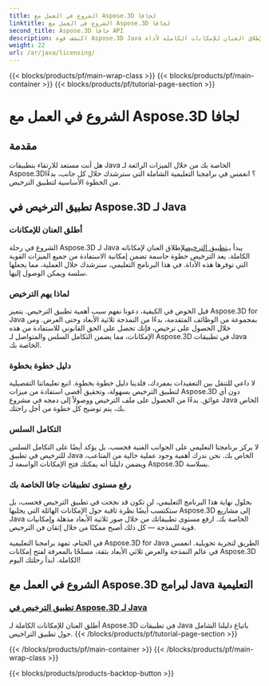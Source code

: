 ```yaml
---
title: الشروع في العمل مع Aspose.3D لجافا
linktitle: الشروع في العمل مع Aspose.3D لجافا
second_title: Aspose.3D جافا API
description: اكتشف قوة Aspose.3D Java من خلال برامجنا التعليمية المتعمقة. تعرف على كيفية تطبيق التراخيص لإطلاق العنان للإمكانات الكاملة لأداة Java القوية هذه.
weight: 22
url: /ar/java/licensing/
---
```


{{< blocks/products/pf/main-wrap-class >}}
{{< blocks/products/pf/main-container >}}
{{< blocks/products/pf/tutorial-page-section >}}

# الشروع في العمل مع Aspose.3D لجافا

## مقدمة

هل أنت مستعد للارتقاء بتطبيقات Java الخاصة بك من خلال الميزات الرائعة لـ Aspose.3D؟ انغمس في برامجنا التعليمية الشاملة التي سترشدك خلال كل جانب، بدءًا من الخطوة الأساسية لتطبيق الترخيص.

## تطبيق الترخيص في Aspose.3D لـ Java

### أطلق العنان للإمكانات

 الشروع في رحلة Aspose.3D لـ Java يبدأ بـ[تطبيق الترخيص](./applying-license-in-aspose-3d/)لإطلاق العنان لإمكاناته الكاملة. يعد الترخيص خطوة حاسمة تضمن إمكانية الاستفادة من جميع الميزات القوية التي توفرها هذه الأداة. في هذا البرنامج التعليمي، سنرشدك خلال العملية، مما يجعلها سلسة ويمكن الوصول إليها.

### لماذا يهم الترخيص

قبل الخوض في الكيفية، دعونا نفهم سبب أهمية تطبيق الترخيص. يتميز Aspose.3D for Java بمجموعة من الوظائف المتقدمة، بدءًا من النمذجة ثلاثية الأبعاد وحتى العرض. ومن خلال الحصول على ترخيص، فإنك تحصل على الحق القانوني للاستفادة من هذه الإمكانات، مما يضمن التكامل السلس والمتواصل لـ Aspose.3D في تطبيقات Java الخاصة بك.

### دليل خطوة بخطوة

لا داعي للتنقل بين التعقيدات بمفردك، فلدينا دليل خطوة بخطوة. اتبع تعليماتنا التفصيلية لتطبيق الترخيص بسهولة، وتحقيق أقصى استفادة من ميزات Aspose.3D دون أي عوائق. بدءًا من الحصول على ملف الترخيص ووصولاً إلى دمجه في مشروع Java الخاص بك، يتم توضيح كل خطوة من أجل راحتك.

### التكامل السلس

لا يركز برنامجنا التعليمي على الجوانب الفنية فحسب، بل يؤكد أيضًا على التكامل السلس للترخيص في تطبيق Java الخاص بك. نحن ندرك أهمية وجود عملية خالية من المتاعب، ويضمن دليلنا أنه يمكنك فتح الإمكانات الواسعة لـ Aspose.3D بسلاسة.

### رفع مستوى تطبيقات جافا الخاصة بك

بحلول نهاية هذا البرنامج التعليمي، لن تكون قد نجحت في تطبيق الترخيص فحسب، بل ستكتسب أيضًا نظرة ثاقبة حول الإمكانات الهائلة التي يجلبها Aspose.3D إلى مشاريع Java الخاصة بك. ارفع مستوى تطبيقاتك من خلال صور ثلاثية الأبعاد مذهلة وإمكانيات قوية للنمذجة — كل ذلك أصبح ممكنًا من خلال إتقان فن الترخيص.

في الختام، تمهد برامجنا التعليمية Aspose.3D for Java الطريق لتجربة تحويلية. انغمس في عالم النمذجة والعرض ثلاثي الأبعاد بثقة، مسلحًا بالمعرفة لفتح إمكانات Aspose.3D الكاملة. ابدأ رحلتك اليوم!
## الشروع في العمل مع Aspose.3D لبرامج Java التعليمية
### [تطبيق الترخيص في Aspose.3D لـ Java](./applying-license-in-aspose-3d/)
أطلق العنان للإمكانات الكاملة لـ Aspose.3D في تطبيقات Java باتباع دليلنا الشامل حول تطبيق التراخيص.
{{< /blocks/products/pf/tutorial-page-section >}}

{{< /blocks/products/pf/main-container >}}
{{< /blocks/products/pf/main-wrap-class >}}

{{< blocks/products/products-backtop-button >}}

